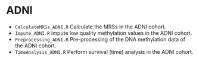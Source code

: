 # ADNI
* `CalculateMRSs_ADNI.R` Calculate the MRSs in the ADNI cohort.
* `Impute_ADNI.R` Impute low quality methylation values in the ADNI cohort.
* `Preprocessing_ADNI.R` Pre-processing of the DNA methylation data of the ADNI cohort.
* `TimeAnalysis_ADNI.R` Perform survival (time) analysis in the ADNI cohort.